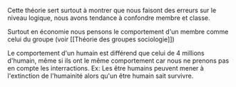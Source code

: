 Cette théorie sert surtout à montrer que nous faisont des erreurs sur le niveau logique, nous avons tendance à confondre membre et classe.

Surtout en économie nous pensons le comportement d'un membre comme celui du groupe (voir [[Théorie des groupes sociologie]])

Le comportement d'un humain est différend que celui de 4 millions d'humain, même si ils ont le même comportement car nous ne prenons pas en compte les interractions.
Ex: Les être humains peuvent mener à l'extinction de l'humainité alors qu'un être humain sait survivre.